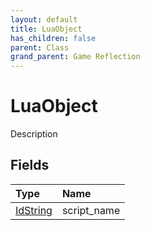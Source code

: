 ```yaml
---
layout: default
title: LuaObject
has_children: false
parent: Class
grand_parent: Game Reflection
---
```

# LuaObject
Description 

## Fields
| Type | Name |
|:-------------|:--------------|
| [IdString](/game-reflection/components/id_string.md) | script_name |
